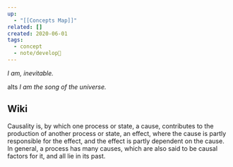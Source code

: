 ```yaml
---
up:
  - "[[Concepts Map]]"
related: []
created: 2020-06-01
tags:
  - concept
  - note/develop🍃
---
```


*I am, inevitable.*

alts
*I am the song of the universe.*


## Wiki
Causality is, by which one process or state, a cause, contributes to the production of another process or state, an effect, where the cause is partly responsible for the effect, and the effect is partly dependent on the cause. In general, a process has many causes, which are also said to be causal factors for it, and all lie in its past.
